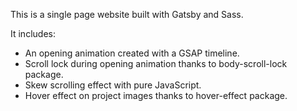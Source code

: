 This is a single page website built with Gatsby and Sass.

It includes:
<ul>
  <li>An opening animation created with a GSAP timeline.</li>
  <li>Scroll lock during opening animation thanks to body-scroll-lock package.</li>
  <li>Skew scrolling effect with pure JavaScript.</li>
  <li>Hover effect on project images thanks to hover-effect package.</li>
</ul>
